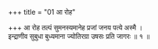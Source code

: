 +++
title = "01 आ रोह"

+++
आ रोह तल्पं सुमनस्यमानेह प्रजां जनय पत्ये अस्मै ।  
इन्द्राणीव सुबुधा बुध्यमाना ज्योतिरग्रा उषसः प्रति जागरः ॥ १ ॥